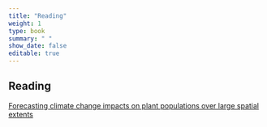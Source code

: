 ```yaml
---
title: "Reading"
weight: 1
type: book
summary: " "
show_date: false
editable: true
---
```


## Reading

[Forecasting climate change impacts on plant populations over large spatial extents](https://doi.org/10.1002/ecs2.1525)